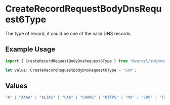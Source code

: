 # CreateRecordRequestBodyDnsRequest6Type

The type of record, it could be one of the valid DNS records.

## Example Usage

```typescript
import { CreateRecordRequestBodyDnsRequest6Type } from "@vercel/sdk/models/operations";

let value: CreateRecordRequestBodyDnsRequest6Type = "SRV";
```

## Values

```typescript
"A" | "AAAA" | "ALIAS" | "CAA" | "CNAME" | "HTTPS" | "MX" | "SRV" | "TXT" | "NS"
```